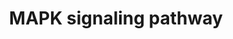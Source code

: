 ---
annotations:
- id: PW:0000007
  parent: signaling pathway
  type: Pathway Ontology
  value: mitogen activated protein kinase signaling pathway
- id: PW:0000007
  parent: signaling pathway
  type: Pathway Ontology
  value: mitogen activated protein kinase signaling pathway
authors:
- S.Burel
- MaintBot
- Khanspers
- Ddigles
- Mkutmon
- Egonw
- Eweitz
citedin:
- link: PMC7645421
  title: Unraveling the blood transcriptome after real-life exposure of Wistar-rats
    to PM2.5, PM1 and water-soluble metals in the ambient air (2020)
- link: PMC3650681
  title: Microarray analyses reveal novel targets of exercise-induced stress resistance
    in the dorsal raphe nucleus (2013)
communities: []
description: 'The mitogen-activated protein kinase (MAPK) cascade is a highly conserved
  module that is involved in various cellular functions, including cell proliferation,
  differentiation and migration. Mammals express at least four distinctly regulated
  groups of MAPKs, extracellular signal-related kinases (ERK)-1/2, Jun amino-terminal
  kinases (JNK1/2/3), p38 proteins (p38alpha/beta/gamma/delta) and ERK5, that are
  activated by specific MAPKKs: MEK1/2 for ERK1/2, MKK3/6 for the p38, MKK4/7 (JNKK1/2)
  for the JNKs, and MEK5 for ERK5. Each MAPKK, however, can be activated by more than
  one MAPKKK, increasing the complexity and diversity of MAPK signalling. Presumably
  each MAPKKK confers responsiveness to distinct stimuli. For example, activation
  of ERK1/2 by growth factors depends on the MAPKKK c-Raf, but other MAPKKKs may activate
  ERK1/2 in response to pro-inflammatory stimuli.  Source: KEGG http://www.genome.jp/dbget-bin/www_bget?pathway:map04010'
last-edited: 2025-07-07
ndex: null
organisms:
- Rattus norvegicus
redirect_from:
- /index.php/Pathway:WP358
- /instance/WP358
- /instance/WP358_r139803
revision: r139803
schema-jsonld:
- '@context': https://schema.org/
  '@id': https://wikipathways.github.io/pathways/WP358.html
  '@type': Dataset
  creator:
    '@type': Organization
    name: WikiPathways
  description: 'The mitogen-activated protein kinase (MAPK) cascade is a highly conserved
    module that is involved in various cellular functions, including cell proliferation,
    differentiation and migration. Mammals express at least four distinctly regulated
    groups of MAPKs, extracellular signal-related kinases (ERK)-1/2, Jun amino-terminal
    kinases (JNK1/2/3), p38 proteins (p38alpha/beta/gamma/delta) and ERK5, that are
    activated by specific MAPKKs: MEK1/2 for ERK1/2, MKK3/6 for the p38, MKK4/7 (JNKK1/2)
    for the JNKs, and MEK5 for ERK5. Each MAPKK, however, can be activated by more
    than one MAPKKK, increasing the complexity and diversity of MAPK signalling. Presumably
    each MAPKKK confers responsiveness to distinct stimuli. For example, activation
    of ERK1/2 by growth factors depends on the MAPKKK c-Raf, but other MAPKKKs may
    activate ERK1/2 in response to pro-inflammatory stimuli.  Source: KEGG http://www.genome.jp/dbget-bin/www_bget?pathway:map04010'
  keywords:
  - Akt1
  - Akt2
  - Akt3
  - Arrb1
  - Arrb2
  - Atf2
  - Atf4
  - Bdnf
  - Braf
  - Cacna1a
  - Cacna1b
  - Cacna1c
  - Cacna1d
  - Cacna1e
  - Cacna1f
  - Cacna1g
  - Cacna1h
  - Cacna1s
  - Cacna2d1
  - Cacna2d2
  - Cacna2d3
  - Cacna2d4
  - Cacnb1
  - Cacnb2
  - Cacnb3
  - Cacnb4
  - Cacng1
  - Cacng2
  - Cacng3
  - Cacng4
  - Cacng5
  - Cacng6
  - Cacng7
  - Cacng8
  - Casp3
  - Ca²⁺
  - Cd14
  - Cdc25b
  - Cdc42
  - Chuk
  - Crk
  - DAG
  - Daxx
  - Ddit3
  - Dusp1
  - Dusp10
  - Dusp16
  - Dusp2
  - Dusp3
  - Dusp4
  - Dusp6
  - Dusp7
  - Dusp8
  - Dusp9
  - Ecsit
  - Egf
  - Egfr
  - Elk1
  - Elk4
  - Fas
  - Faslg
  - Fgf1
  - Fgf10
  - Fgf11
  - Fgf12
  - Fgf13
  - Fgf14
  - Fgf16
  - Fgf17
  - Fgf18
  - Fgf19
  - Fgf2
  - Fgf20
  - Fgf21
  - Fgf22
  - Fgf23
  - Fgf3
  - Fgf4
  - Fgf5
  - Fgf6
  - Fgf7
  - Fgf8
  - Fgf9
  - Fgfr1
  - Fgfr2
  - Fgfr3
  - Fgfr4
  - Flna
  - Flnb
  - Flnc
  - Fos
  - Gadd45a
  - Gna12
  - Gng12
  - Grb2
  - Hras
  - Hspa1a
  - Hspa1l
  - Hspa2
  - Hspa8
  - Hspb1
  - IP3
  - Ikbkb
  - Ikbkg
  - Il1a
  - Il1b
  - Il1r1
  - Il1r2
  - Jun
  - Jund
  - Kras
  - LOC100910771
  - LOC100911248
  - LOC100912399
  - LOC100912585
  - LOC103694380
  - LPS
  - Lamtor3
  - Lrrk2
  - Map2k1
  - Map2k2
  - Map2k3
  - Map2k4
  - Map2k5
  - Map2k6
  - Map2k7
  - Map3k11
  - Map3k12
  - Map3k13
  - Map3k14
  - Map3k2
  - Map3k20
  - Map3k4
  - Map3k5
  - Map3k6
  - Map3k8
  - Map4k1
  - Map4k2
  - Map4k3
  - Map4k4
  - Mapk1
  - Mapk10
  - Mapk11
  - Mapk12
  - Mapk13
  - Mapk14
  - Mapk3
  - Mapk8
  - Mapk8ip1
  - Mapk8ip2
  - Mapk8ip3
  - Mapk9
  - Mapkapk2
  - Mapkapk3
  - Mapkapk5
  - Mapt
  - Max
  - Mef2c
  - Mknk1
  - Mknk2
  - Mos
  - Mras
  - Myc
  - Nf1
  - Nfatc1
  - Nfatc3
  - Nfkb1
  - Nfkb2
  - Ngf
  - Nlk
  - Nr4a1
  - Nras
  - Ntf3
  - Ntf4
  - Ntrk1
  - Ntrk2
  - Pak1
  - Pak2
  - Pdgfa
  - Pdgfb
  - Pdgfrb
  - Pla2g4a
  - Pla2g4b
  - Pla2g4c
  - Pla2g4d
  - Pla2g4e
  - Pla2g4f
  - Ppm1a
  - Ppm1b
  - Ppp3ca
  - Ppp3cb
  - Ppp3cc
  - Ppp3r2
  - Ppp5c
  - Prkaca
  - Prkacb
  - Prkca
  - Prkcd
  - Prkcg
  - Ptpn5
  - Ptpn7
  - Ptprr
  - RASGRF2
  - Rac1
  - Rac2
  - Rac3
  - Raf1
  - Rap1a
  - Rap1b
  - Rapgef2
  - Rasa1
  - Rasa2
  - Rasgrf1
  - Rasgrp1
  - Rasgrp2
  - Rasgrp3
  - Rasgrp4
  - Rela
  - Relb
  - Rps6ka3
  - Rps6ka4
  - Rps6ka5
  - Rras
  - Rras2
  - Sos1
  - Sos2
  - Srf
  - Stk3
  - Stk4
  - Stmn1
  - Tab1
  - Tab2
  - Taok1
  - Taok2
  - Taok3
  - Tgfb1
  - Tgfb2
  - Tgfb3
  - Tgfbr1
  - Tgfbr2
  - Tnfrsf1a
  - Tp53
  - Traf2
  - Traf6
  - cAMP
  license: CC0
  name: MAPK signaling pathway
seo: CreativeWork
title: MAPK signaling pathway
wpid: WP358
---